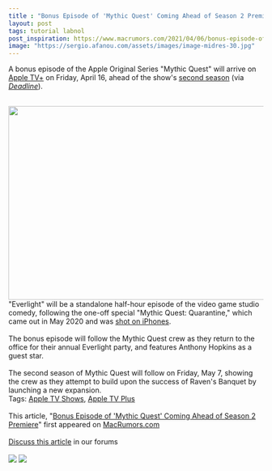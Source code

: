 ```yaml
---
title : "Bonus Episode of 'Mythic Quest' Coming Ahead of Season 2 Premiere"
layout: post
tags: tutorial labnol
post_inspiration: https://www.macrumors.com/2021/04/06/bonus-episode-of-mythic-quest-coming-ahead-of-season-2-premiere/
image: "https://sergio.afanou.com/assets/images/image-midres-30.jpg"
---
```


A bonus episode of the Apple Original Series "Mythic Quest" will arrive on <a href="https://www.macrumors.com/guide/apple-tv-plus/">Apple TV+</a> on Friday, April 16, ahead of the show's <a href="https://www.macrumors.com/2021/02/19/apple-tv-plus-mythic-quest-season-2/">second season</a> (via <em><a href="https://deadline.com/2021/04/mythic-quest-bonus-episode-season-2-premiere-apple-tv-1234728249/">Deadline</a></em>).
<br/>

<br/>
<img src="https://images.macrumors.com/article-new/2021/04/mythic-quest-bonus-episode.jpg" alt="" width="681" height="383" class="aligncenter size-full wp-image-792701" />
<br/>
"Everlight" will be a standalone half-hour episode of the video game studio comedy, following the one-off special "Mythic Quest: Quarantine," which came out in May 2020 and was <a href="https://www.macrumors.com/2020/05/15/apple-tv-plus-mythic-quest-shot-on-iphone/">shot on iPhones</a>.
<br/>

<br/>
The bonus episode will follow the Mythic Quest crew as they return to the office for their annual Everlight party, and features Anthony Hopkins as a guest star.
<br/>

<br/>
The second season of Mythic Quest will follow on Friday, May 7, showing the crew as they attempt to build upon the success of Raven's Banquet by launching a new expansion.<div class="linkback">Tags: <a href="https://www.macrumors.com/guide/apple-tv-shows/">Apple TV Shows</a>, <a href="https://www.macrumors.com/guide/apple-tv-plus/">Apple TV Plus</a></div><br/>This article, &quot;<a href="https://www.macrumors.com/2021/04/06/bonus-episode-of-mythic-quest-coming-ahead-of-season-2-premiere/">Bonus Episode of &#039;Mythic Quest&#039; Coming Ahead of Season 2 Premiere</a>&quot; first appeared on <a href="https://www.macrumors.com">MacRumors.com</a><br/><br/><a href="https://forums.macrumors.com/threads/bonus-episode-of-mythic-quest-coming-ahead-of-season-2-premiere.2290808/">Discuss this article</a> in our forums<br/><br/><div class="feedflare">
<a href="http://feeds.macrumors.com/~ff/MacRumors-All?a=Zk-NcQQnlo8:0rbPy7BzaiA:6W8y8wAjSf4"><img src="http://feeds.feedburner.com/~ff/MacRumors-All?d=6W8y8wAjSf4" border="0"></img></a> <a href="http://feeds.macrumors.com/~ff/MacRumors-All?a=Zk-NcQQnlo8:0rbPy7BzaiA:qj6IDK7rITs"><img src="http://feeds.feedburner.com/~ff/MacRumors-All?d=qj6IDK7rITs" border="0"></img></a>
</div><img src="http://feeds.feedburner.com/~r/MacRumors-All/~4/Zk-NcQQnlo8" height="1" width="1" alt=""/>
